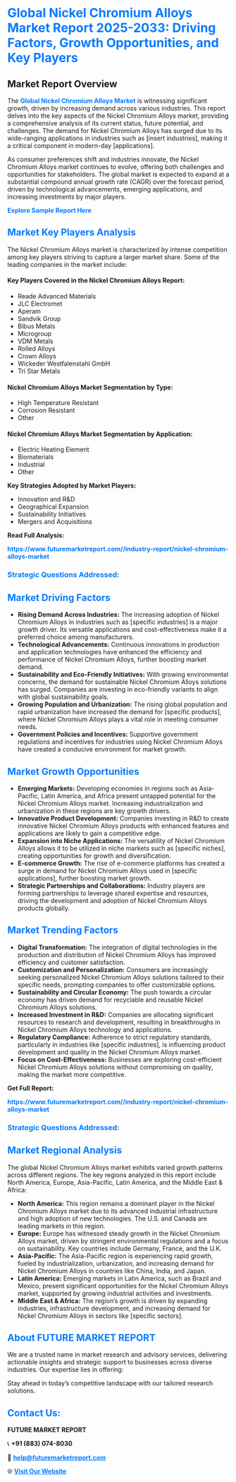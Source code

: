 <h1 style="color: #007BFF;">Global Nickel Chromium Alloys Market Report 2025-2033: Driving Factors, Growth Opportunities, and Key Players</h1>

<section id="overview">
<h2>Market Report Overview</h2>
<p>The <a href="https://www.futuremarketreport.com//industry-report/nickel-chromium-alloys-market" style="color: #007BFF; text-decoration: none;"><strong>Global Nickel Chromium Alloys Market</strong></a> is witnessing significant growth, driven by increasing demand across various industries. This report delves into the key aspects of the Nickel Chromium Alloys market, providing a comprehensive analysis of its current status, future potential, and challenges. The demand for Nickel Chromium Alloys has surged due to its wide-ranging applications in industries such as [insert industries], making it a critical component in modern-day [applications].</p>
<p>As consumer preferences shift and industries innovate, the Nickel Chromium Alloys market continues to evolve, offering both challenges and opportunities for stakeholders. The global market is expected to expand at a substantial compound annual growth rate (CAGR) over the forecast period, driven by technological advancements, emerging applications, and increasing investments by major players.</p>
</section>

<section id="overview">
<p><a href="https://www.futuremarketreport.com//request-sample/reportId=59596" style="color: #007BFF; text-decoration: none;"><strong>Explore Sample Report Here</strong></a></p>
</section>

<section id="key-players">
<h2 style="color: #007BFF;">Market Key Players Analysis</h2>
<p>The Nickel Chromium Alloys market is characterized by intense competition among key players striving to capture a larger market share. Some of the leading companies in the market include:</p>
<h4>Key Players Covered in the Nickel Chromium Alloys Report:</h4>
<ul><li>Reade Advanced Materials</li><li>JLC Electromet</li><li>Aperam</li><li>Sandvik Group</li><li>Bibus Metals</li><li>Microgroup</li><li>VDM Metals</li><li>Rolled Alloys</li><li>Crown Alloys</li><li>Wickeder Westfalenstahl GmbH</li><li>Tri Star Metals</li></ul>
<h4>Nickel Chromium Alloys Market Segmentation by Type:</h4>
<ul><li>High Temperature Resistant</li><li>Corrosion Resistant</li><li>Other</li></ul>

<h4>Nickel Chromium Alloys Market Segmentation by Application:</h4>
<ul><li>Electric Heating Element</li><li>Biomaterials</li><li>Industrial</li><li>Other</li></ul>
<p><strong>Key Strategies Adopted by Market Players:</strong></p>
<ul>
<li>Innovation and R&D</li>
<li>Geographical Expansion</li>
<li>Sustainability Initiatives</li>
<li>Mergers and Acquisitions</li>
</ul>
</section>

<section>
<p><strong>Read Full Analysis: </strong></p><a href="https://www.futuremarketreport.com//industry-report/nickel-chromium-alloys-market" style="color: #007BFF; text-decoration: none;"><strong>https://www.futuremarketreport.com//industry-report/nickel-chromium-alloys-market</strong></a>
<h3 style="color: #007BFF;">Strategic Questions Addressed:</h3>
</section>

<section id="driving-factors">
<h2 style="color: #007BFF;">Market Driving Factors</h2>
<ul>
<li><strong>Rising Demand Across Industries:</strong> The increasing adoption of Nickel Chromium Alloys in industries such as [specific industries] is a major growth driver. Its versatile applications and cost-effectiveness make it a preferred choice among manufacturers.</li>
<li><strong>Technological Advancements:</strong> Continuous innovations in production and application technologies have enhanced the efficiency and performance of Nickel Chromium Alloys, further boosting market demand.</li>
<li><strong>Sustainability and Eco-Friendly Initiatives:</strong> With growing environmental concerns, the demand for sustainable Nickel Chromium Alloys solutions has surged. Companies are investing in eco-friendly variants to align with global sustainability goals.</li>
<li><strong>Growing Population and Urbanization:</strong> The rising global population and rapid urbanization have increased the demand for [specific products], where Nickel Chromium Alloys plays a vital role in meeting consumer needs.</li>
<li><strong>Government Policies and Incentives:</strong> Supportive government regulations and incentives for industries using Nickel Chromium Alloys have created a conducive environment for market growth.</li>
</ul>
</section>

<section id="growth-opportunities">
<h2 style="color: #007BFF;">Market Growth Opportunities</h2>
<ul>
<li><strong>Emerging Markets:</strong> Developing economies in regions such as Asia-Pacific, Latin America, and Africa present untapped potential for the Nickel Chromium Alloys market. Increasing industrialization and urbanization in these regions are key growth drivers.</li>
<li><strong>Innovative Product Development:</strong> Companies investing in R&D to create innovative Nickel Chromium Alloys products with enhanced features and applications are likely to gain a competitive edge.</li>
<li><strong>Expansion into Niche Applications:</strong> The versatility of Nickel Chromium Alloys allows it to be utilized in niche markets such as [specific niches], creating opportunities for growth and diversification.</li>
<li><strong>E-commerce Growth:</strong> The rise of e-commerce platforms has created a surge in demand for Nickel Chromium Alloys used in [specific applications], further boosting market growth.</li>
<li><strong>Strategic Partnerships and Collaborations:</strong> Industry players are forming partnerships to leverage shared expertise and resources, driving the development and adoption of Nickel Chromium Alloys products globally.</li>
</ul>
</section>

<section id="trending-factors">
<h2 style="color: #007BFF;">Market Trending Factors</h2>
<ul>
<li><strong>Digital Transformation:</strong> The integration of digital technologies in the production and distribution of Nickel Chromium Alloys has improved efficiency and customer satisfaction.</li>
<li><strong>Customization and Personalization:</strong> Consumers are increasingly seeking personalized Nickel Chromium Alloys solutions tailored to their specific needs, prompting companies to offer customizable options.</li>
<li><strong>Sustainability and Circular Economy:</strong> The push towards a circular economy has driven demand for recyclable and reusable Nickel Chromium Alloys solutions.</li>
<li><strong>Increased Investment in R&D:</strong> Companies are allocating significant resources to research and development, resulting in breakthroughs in Nickel Chromium Alloys technology and applications.</li>
<li><strong>Regulatory Compliance:</strong> Adherence to strict regulatory standards, particularly in industries like [specific industries], is influencing product development and quality in the Nickel Chromium Alloys market.</li>
<li><strong>Focus on Cost-Effectiveness:</strong> Businesses are exploring cost-efficient Nickel Chromium Alloys solutions without compromising on quality, making the market more competitive.</li>
</ul>
</section>

<section>
<p><strong>Get Full Report: </strong></p><a href="https://www.futuremarketreport.com//industry-report/nickel-chromium-alloys-market" style="color: #007BFF; text-decoration: none;"><strong>https://www.futuremarketreport.com//industry-report/nickel-chromium-alloys-market</strong></a>
<h3 style="color: #007BFF;">Strategic Questions Addressed:</h3>
</section>


<section id="regional-analysis">
<h2 style="color: #007BFF;">Market Regional Analysis</h2>
<p>The global Nickel Chromium Alloys market exhibits varied growth patterns across different regions. The key regions analyzed in this report include North America, Europe, Asia-Pacific, Latin America, and the Middle East & Africa:</p>
<ul>
<li><strong>North America:</strong> This region remains a dominant player in the Nickel Chromium Alloys market due to its advanced industrial infrastructure and high adoption of new technologies. The U.S. and Canada are leading markets in this region.</li>
<li><strong>Europe:</strong> Europe has witnessed steady growth in the Nickel Chromium Alloys market, driven by stringent environmental regulations and a focus on sustainability. Key countries include Germany, France, and the U.K.</li>
<li><strong>Asia-Pacific:</strong> The Asia-Pacific region is experiencing rapid growth, fueled by industrialization, urbanization, and increasing demand for Nickel Chromium Alloys in countries like China, India, and Japan.</li>
<li><strong>Latin America:</strong> Emerging markets in Latin America, such as Brazil and Mexico, present significant opportunities for the Nickel Chromium Alloys market, supported by growing industrial activities and investments.</li>
<li><strong>Middle East & Africa:</strong> The region’s growth is driven by expanding industries, infrastructure development, and increasing demand for Nickel Chromium Alloys in sectors like [specific sectors].</li>
</ul>
</section>

<footer>
<h2 style="color: #007BFF;">About FUTURE MARKET REPORT</h2>
<p>We are a trusted name in market research and advisory services, delivering actionable insights and strategic support to businesses across diverse industries. Our expertise lies in offering:</p>

<p>Stay ahead in today’s competitive landscape with our tailored research solutions.</p>

<h2 style="color: #007BFF;">Contact Us:</h2>
<p><strong>FUTURE MARKET REPORT</strong></p>
<p>📞 <strong>+91 (883) 074-8030</strong></p>
<p>📧 <strong><a href="mailto:help@futuremarketreport.com" style="color: #007BFF;">help@futuremarketreport.com</a></strong></p>
<p>🌐 <strong><a href="https://www.futuremarketreport.com/" style="color: #007BFF;">Visit Our Website</a></strong></p>
</footer>